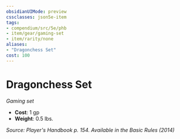```yaml
---
obsidianUIMode: preview
cssclasses: json5e-item
tags:
- compendium/src/5e/phb
- item/gear/gaming-set
- item/rarity/none
aliases: 
- "Dragonchess Set"
cost: 100
---
```

# Dragonchess Set
*Gaming set*  

- **Cost**: 1 gp
- **Weight**: 0.5 lbs.

*Source: Player's Handbook p. 154. Available in the Basic Rules (2014)*